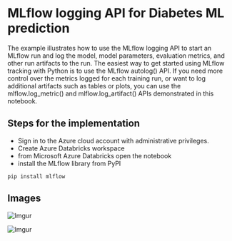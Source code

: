 # MLflow logging API for Diabetes ML prediction
The example illustrates how to use the MLflow logging API to start an MLflow run and log the model, model parameters, evaluation metrics, and other run artifacts to the run. The easiest way to get started using MLflow tracking with Python is to use the MLflow autolog() API. If you need more control over the metrics logged for each training run, or want to log additional artifacts such as tables or plots, you can use the mlflow.log_metric() and mlflow.log_artifact() APIs demonstrated in this notebook.
## Steps for the implementation 
- Sign in to the Azure cloud account with administrative privileges.
- Create Azure Databricks workspace
- from Microsoft Azure Databricks open the notebook
- install the MLflow library from PyPI 
```
pip install mlflow
```

## Images
![Imgur](https://imgur.com/fTmp5sA.png)


![Imgur](https://imgur.com/k2P9w74.png)
